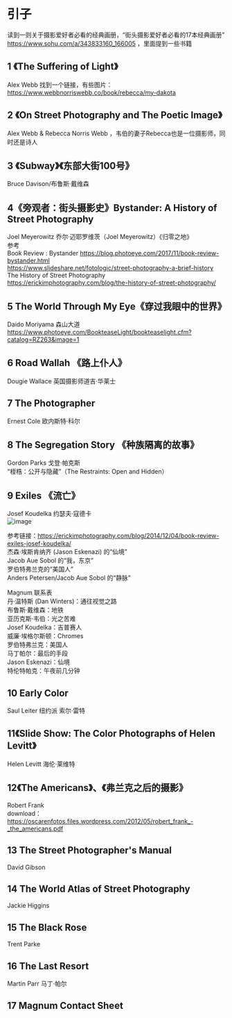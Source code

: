 # 引子  
读到一则关于摄影爱好者必看的经典画册，“街头摄影爱好者必看的17本经典画册” https://www.sohu.com/a/343833160_166005 ，里面提到一些书籍

## 1 《The Suffering of Light》     
Alex Webb 
找到一个链接，有些图片：https://www.webbnorriswebb.co/book/rebecca/my-dakota      

## 2 《On Street Photography and The Poetic Image》 
Alex Webb & Rebecca Norris Webb  ，韦伯的妻子Rebecca也是一位摄影师，同时还是诗人

## 3 《Subway》《东部大街100号》
Bruce Davison/布鲁斯·戴维森  

## 4《旁观者：街头摄影史》Bystander: A History of Street Photography
Joel Meyerowitz 乔尔·迈耶罗维茨（Joel Meyerowitz）《归零之地》    
参考   
Book Review : Bystander https://blog.photoeye.com/2017/11/book-review-bystander.html  
https://www.slideshare.net/fotologic/street-photography-a-brief-history   
The History of Street Photography https://erickimphotography.com/blog/the-history-of-street-photography/  

## 5 The World Through My Eye《穿过我眼中的世界》
Daido Moriyama    森山大道  
https://www.photoeye.com/BookteaseLight/bookteaselight.cfm?catalog=RZ263&image=1 
 
## 6 Road Wallah 《路上仆人》
Dougie Wallace 英国摄影师道吉·华莱士

## 7 The Photographer 
Ernest Cole 欧内斯特·科尔
 
## 8 The Segregation Story 《种族隔离的故事》
Gordon Parks 戈登·帕克斯  
“桎梏：公开与隐藏”（The Restraints: Open and Hidden）

## 9 Exiles   《流亡》
Josef Koudelka  约瑟夫·寇德卡  
![image](https://user-images.githubusercontent.com/84896436/232230490-127a81e9-8315-488b-8e98-f0910d5ddb2e.png)

参考链接：https://erickimphotography.com/blog/2014/12/04/book-review-exiles-josef-koudelka/   
杰森·埃斯肯纳齐 (Jason Eskenazi) 的“仙境”  
Jacob Aue Sobol 的“我，东京”  
罗伯特弗兰克的“美国人”  
Anders Petersen/Jacob Aue Sobol 的“静脉”  

Magnum 联系表   
丹·温特斯 (Dan Winters)：通往视觉之路   
布鲁斯·戴维森：地铁  
亚历克斯·韦伯：光之苦难  
Josef Koudelka：吉普赛人   
威廉·埃格尔斯顿：Chromes  
罗伯特弗兰克：美国人   
马丁帕尔：最后的手段   
Jason Eskenazi：仙境   
特伦特帕克：午夜前几分钟  

## 10 Early Color
Saul Leiter  纽约派 索尔·雷特

## 11《Slide Show: The Color Photographs of Helen Levitt》
Helen  Levitt  海伦·莱维特

## 12《The Americans》、《弗兰克之后的摄影》
Robert Frank  
download：https://oscarenfotos.files.wordpress.com/2012/05/robert_frank_-_the_americans.pdf   

## 13 The Street Photographer's Manual   
David Gibson 

## 14 The World Atlas of Street Photography
Jackie Higgins

## 15 The Black Rose
Trent Parke

## 16 The Last Resort
Martin Parr   马丁·帕尔  

## 17 Magnum Contact Sheet




